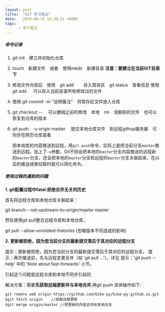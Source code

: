 ```yaml
---
layout: post
title:  "GIT 学习笔记"
date:   2019-08-15 14:38:21 +0800
tags:
      - 学习笔记
---
```


##### 命令记录　

1. git init　建立并初始化仓库

2. touch　新建文件　或者　使用mkdir　新建目录   **注意：要建立在当前GIT目录下**

3. 修改文件内容后　使用　git add 　<filename>　存入暂存区　git status　查看信息 使用 git add .　可以存入当前目录所有修改过的文件

4. 使用 git commit -m "说明备注"　将暂存区文件放入仓库

5. git checkout -- <filename> 　可以撤销之前的修改　本地　rm　误删除的文件　也可以恢复到仓库的版本

6. git push　-u origin master 　提交本地仓库文件　到远程githup服务器　可同步在网页仓库查看

   把本地库的内容推送到远程，用`git push`命令，实际上是把当前分支`master`推送到远程。加上了`-u`参数，Git不但会把本地的`master`分支内容推送的远程新的`master`分支，还会把本地的`master`分支和远程的`master`分支关联起来，在以后的推送或者拉取时就可以简化命令。
   
   
   
   
   
##### 使用过程的遇到的问题

**1. git配置过程中fatal:拒绝合并无关的历史**

首先将远程仓库和本地仓库关联起来：

git branch --set-upstream-to=origin/master master

然后使用git pull整合远程仓库和本地仓库，

git pull --allow-unrelated-histories    (忽略版本不同造成的影响)



**2. 更新被拒绝，因为您当前分支的最新提交落后于其对应的远程分支**

 提示：更新被拒绝，因为您当前分支的最新提交落后于其对应的远程分支。
 提示：再次推送前，先与远程变更合并（如 'git pull ...'）。详见
 提示：'git push --help' 中的 'Note about fast-forwards' 小节。

 引起这个问题是远程仓库和本地不同步引起的

 解决方案：需要**先获取远端更新并与本地合并**,再git push
 具体操作如下:

```
git remote add origin https://github.com/bike-py/bike-py.github.io.git 
$git fetch origin    //获取远程更新
$git merge origin/master //把更新的内容合并到本地分支
```


